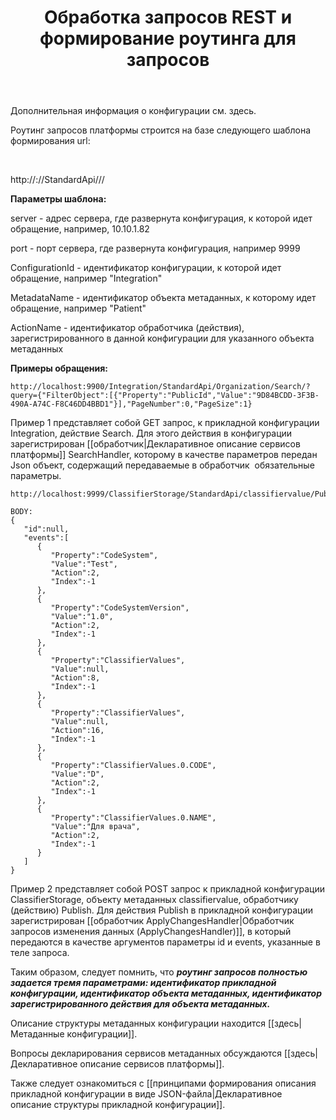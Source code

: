 ﻿---
layout: default
title: Обработка запросов REST и формирование роутинга для запросов
position: 
categories: 
tags: 
---

Дополнительная информация о конфигурации см. здесь.

Роутинг запросов платформы строится на базе следующего шаблона формирования url:

 

http://<server>:<port>/<ConfigurationId>/StandardApi/<MetadataName>/<ActionName>/

**Параметры шаблона:**

server - адрес сервера, где развернута конфигурация, к которой идет обращение, например, 10.10.1.82

port - порт сервера, где развернута конфигурация, например 9999

ConfigurationId - идентификатор конфигурации, к которой идет обращение, например "Integration"

MetadataName - идентификатор объекта метаданных, к которому идет обращение, например "Patient"

ActionName - идентификатор обработчика (действия), зарегистрированного в данной конфигурации для указанного объекта метаданных

**Примеры обращения:**

```
http://localhost:9900/Integration/StandardApi/Organization/Search/?query={"FilterObject":[{"Property":"PublicId","Value":"9D84BCDD-3F3B-490A-A74C-F8C46DD4BBD1"}],"PageNumber":0,"PageSize":1}
```

Пример 1 представляет собой GET запрос, к прикладной конфигурации Integration, действие Search. Для этого действия в конфигурации зарегистрирован [[обработчик|Декларативное описание сервисов платформы]] SearchHandler, которому в качестве параметров передан Json объект, содержащий передаваемые в обработчик  обязательные параметры.

```
http://localhost:9999/ClassifierStorage/StandardApi/classifiervalue/Publish 

BODY:
{
   "id":null,
   "events":[
      {
         "Property":"CodeSystem",
         "Value":"Test",
         "Action":2,
         "Index":-1
      },
      {
         "Property":"CodeSystemVersion",
         "Value":"1.0",
         "Action":2,
         "Index":-1
      },
      {
         "Property":"ClassifierValues",
         "Value":null,
         "Action":8,
         "Index":-1
      },
      {
         "Property":"ClassifierValues",
         "Value":null,
         "Action":16,
         "Index":-1
      },
      {
         "Property":"ClassifierValues.0.CODE",
         "Value":"D",
         "Action":2,
         "Index":-1
      },
      {
         "Property":"ClassifierValues.0.NAME",
         "Value":"Для врача",
         "Action":2,
         "Index":-1
      }
   ]
}
```

Пример 2 представляет собой POST запрос к прикладной конфигурации ClassifierStorage, объекту метаданных classifiervalue, обработчику (действию) Publish. Для действия Publish в прикладной конфигурации зарегистрирован [[обработчик ApplyChangesHandler|Обработчик запросов изменения данных (ApplyChangesHandler)]], в который передаются в качестве аргументов параметры id и events, указанные в теле запроса.

Таким образом, следует помнить, что ***роутинг запросов полностью задается тремя параметрами: идентификатор прикладной конфигурации, идентификатор объекта метаданных, идентификатор зарегистрированного действия для объекта метаданных.***

Описание структуры метаданных конфигурации находится [[здесь|Метаданные конфигурации]].

Вопросы декларирования сервисов метаданных обсуждаются [[здесь|Декларативное описание сервисов платформы]].

Также следует ознакомиться с [[принципами формирования описания прикладной конфигурации в виде JSON-файла|Декларативное описание структуры прикладной конфигурации]].

